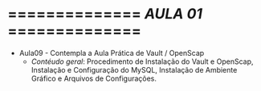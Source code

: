 # ============== *AULA 01* ==============

- Aula09 - Contempla a Aula Prática de Vault / OpenScap
  - *Contéudo geral*: Procedimento de Instalação do Vault e OpenScap, Instalação e Configuração do MySQL, Instalação de Ambiente Gráfico e Arquivos de Configurações.
